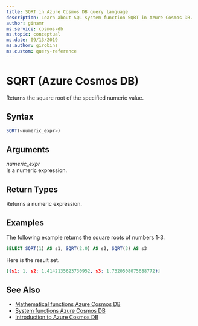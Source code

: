 ```yaml
---
title: SQRT in Azure Cosmos DB query language
description: Learn about SQL system function SQRT in Azure Cosmos DB.
author: ginamr
ms.service: cosmos-db
ms.topic: conceptual
ms.date: 09/13/2019
ms.author: girobins
ms.custom: query-reference
---
```

# SQRT (Azure Cosmos DB)
 Returns the square root of the specified numeric value.  
  
## Syntax
  
```sql
SQRT(<numeric_expr>)  
```  
  
## Arguments
  
*numeric_expr*  
   Is a numeric expression.  
  
## Return Types
  
  Returns a numeric expression.  
  
## Examples
  
  The following example returns the square roots of numbers 1-3.  
  
```sql
SELECT SQRT(1) AS s1, SQRT(2.0) AS s2, SQRT(3) AS s3  
```  
  
 Here is the result set.  
  
```json
[{s1: 1, s2: 1.4142135623730952, s3: 1.7320508075688772}]  
```  

## See Also

- [Mathematical functions Azure Cosmos DB](sql-query-mathematical-functions.md)
- [System functions Azure Cosmos DB](sql-query-system-functions.md)
- [Introduction to Azure Cosmos DB](introduction.md)
